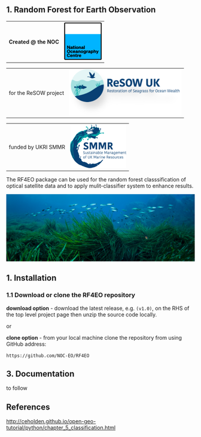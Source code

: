 ## 1. Random Forest for Earth Observation

<table>
  <tr>
    <th><p width = 200>Created @ the NOC</p></th>
    <th><img src="/docs/images/NOC_logo.png" width="100"></th>
  </tr>
</table>
<table>
  <tr>
    <td>for the ReSOW project</td>
    <td><img src="/docs/images/ReSOW_logo.png" width="300"></td>
  </tr>
</table>
<table>
  <tr>
    <td>funded by UKRI SMMR</td>
    <td><img src="/docs/images/SMMR_logo.png" width="150"</td>
  </tr>
</table>

The RF4EO package can be used for the random forest classsification of optical satellite data and to apply mulit-classifier system to enhance results. 

<img src="/docs/images/seagrass.jpg" width="750">

## 1. Installation

### 1.1 Download or clone the **RF4EO** repository

**download option** - download the latest release, e.g. `(v1.0)`, on the RHS of the top level project page then unzip the source code locally.

or

**clone option** - from your local machine clone the repository from using GitHub address:

    https://github.com/NOC-EO/RF4EO




## 3. Documentation

to follow



## References

 http://ceholden.github.io/open-geo-tutorial/python/chapter_5_classification.html
